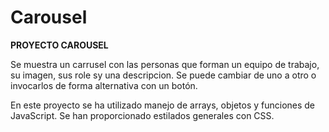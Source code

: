 # Carousel

**PROYECTO CAROUSEL**

Se muestra un carrusel con las personas que forman un equipo de trabajo, su imagen, sus role sy una descripcion. Se puede cambiar de uno a otro o invocarlos de forma alternativa con un botón.

En este proyecto se ha utilizado manejo de arrays, objetos y funciones de JavaScript.
Se han proporcionado estilados generales con CSS.
